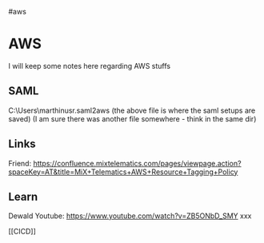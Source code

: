 #aws

# AWS
I will keep some notes here regarding AWS stuffs

## SAML
C:\Users\marthinusr\.saml2aws
(the above file is where the saml setups are saved)
(I am sure there was another file somewhere - think in the same dir)

## Links
Friend: https://confluence.mixtelematics.com/pages/viewpage.action?spaceKey=AT&title=MiX+Telematics+AWS+Resource+Tagging+Policy

## Learn
Dewald Youtube: https://www.youtube.com/watch?v=ZB5ONbD_SMY
xxx

[[CICD]]